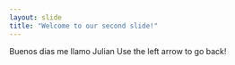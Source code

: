 ```yaml
---
layout: slide
title: "Welcome to our second slide!"
---
```

Buenos dias me llamo Julian
Use the left arrow to go back!
